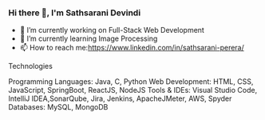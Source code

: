 ### Hi there 👋, I'm Sathsarani Devindi

<!--
**SathsaraniDevindi/SathsaraniDevindi** is a ✨ _special_ ✨ repository because its `README.md` (this file) appears on your GitHub profile.
-->

- 🔭 I’m currently working on Full-Stack Web Development
- 🌱 I’m currently learning Image Processing
- 📫 How to reach me:https://www.linkedin.com/in/sathsarani-perera/

Technologies

Programming Languages: Java, C, Python
Web Development: HTML, CSS, JavaScript, SpringBoot, ReactJS, NodeJS
Tools & IDEs: Visual Studio Code, IntelliJ IDEA,SonarQube, Jira, Jenkins, ApacheJMeter, AWS, Spyder
Databases: MySQL, MongoDB


